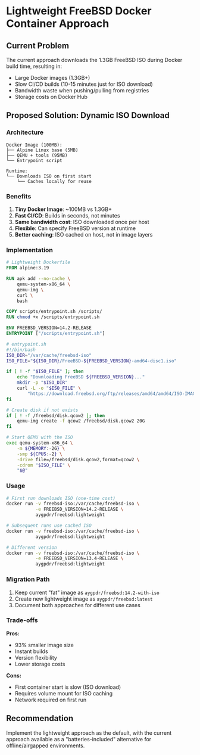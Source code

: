 # Lightweight FreeBSD Docker Container Approach

## Current Problem
The current approach downloads the 1.3GB FreeBSD ISO during Docker build time, resulting in:
- Large Docker images (1.3GB+)
- Slow CI/CD builds (10-15 minutes just for ISO download)
- Bandwidth waste when pushing/pulling from registries
- Storage costs on Docker Hub

## Proposed Solution: Dynamic ISO Download

### Architecture
```
Docker Image (100MB):
├── Alpine Linux base (5MB)
├── QEMU + tools (95MB)
└── Entrypoint script

Runtime:
└── Downloads ISO on first start
    └── Caches locally for reuse
```

### Benefits
1. **Tiny Docker Image**: ~100MB vs 1.3GB+
2. **Fast CI/CD**: Builds in seconds, not minutes
3. **Same bandwidth cost**: ISO downloaded once per host
4. **Flexible**: Can specify FreeBSD version at runtime
5. **Better caching**: ISO cached on host, not in image layers

### Implementation

```dockerfile
# Lightweight Dockerfile
FROM alpine:3.19

RUN apk add --no-cache \
    qemu-system-x86_64 \
    qemu-img \
    curl \
    bash

COPY scripts/entrypoint.sh /scripts/
RUN chmod +x /scripts/entrypoint.sh

ENV FREEBSD_VERSION=14.2-RELEASE
ENTRYPOINT ["/scripts/entrypoint.sh"]
```

```bash
# entrypoint.sh
#!/bin/bash
ISO_DIR="/var/cache/freebsd-iso"
ISO_FILE="${ISO_DIR}/FreeBSD-${FREEBSD_VERSION}-amd64-disc1.iso"

if [ ! -f "$ISO_FILE" ]; then
    echo "Downloading FreeBSD ${FREEBSD_VERSION}..."
    mkdir -p "$ISO_DIR"
    curl -L -o "$ISO_FILE" \
        "https://download.freebsd.org/ftp/releases/amd64/amd64/ISO-IMAGES/${FREEBSD_VERSION}/FreeBSD-${FREEBSD_VERSION}-amd64-disc1.iso"
fi

# Create disk if not exists
if [ ! -f /freebsd/disk.qcow2 ]; then
    qemu-img create -f qcow2 /freebsd/disk.qcow2 20G
fi

# Start QEMU with the ISO
exec qemu-system-x86_64 \
    -m ${MEMORY:-2G} \
    -smp ${CPUS:-2} \
    -drive file=/freebsd/disk.qcow2,format=qcow2 \
    -cdrom "$ISO_FILE" \
    "$@"
```

### Usage
```bash
# First run downloads ISO (one-time cost)
docker run -v freebsd-iso:/var/cache/freebsd-iso \
           -e FREEBSD_VERSION=14.2-RELEASE \
           aygpdr/freebsd:lightweight

# Subsequent runs use cached ISO
docker run -v freebsd-iso:/var/cache/freebsd-iso \
           aygpdr/freebsd:lightweight

# Different version
docker run -v freebsd-iso:/var/cache/freebsd-iso \
           -e FREEBSD_VERSION=13.4-RELEASE \
           aygpdr/freebsd:lightweight
```

### Migration Path
1. Keep current "fat" image as `aygpdr/freebsd:14.2-with-iso`
2. Create new lightweight image as `aygpdr/freebsd:latest`
3. Document both approaches for different use cases

### Trade-offs
**Pros:**
- 93% smaller image size
- Instant builds
- Version flexibility
- Lower storage costs

**Cons:**
- First container start is slow (ISO download)
- Requires volume mount for ISO caching
- Network required on first run

## Recommendation
Implement the lightweight approach as the default, with the current approach available as a "batteries-included" alternative for offline/airgapped environments.